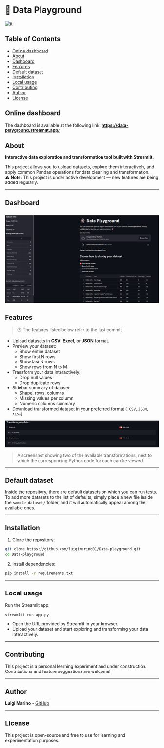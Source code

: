 # 🎡 Data Playground

[![it](https://img.shields.io/badge/lang-it-red.svg)](README-it.md)

## Table of Contents
- [Online dashboard](#online-dashboard)
- [About](#about)
- [Dashboard](#dashboard)
- [Features](#features)
- [Default dataset](#default-dataset)
- [Installation](#installation)
- [Local usage](#local-usage)
- [Contributing](#contributing)
- [Author](#author)
- [License](#license)


## Online dashboard
The dashboard is available at the following link:
**https://data-playground.streamlit.app/**

## About
**Interactive data exploration and transformation tool built with Streamlit.**

This project allows you to upload datasets, explore them interactively, and apply common Pandas operations for data cleaning and transformation.  
⚠️ **Note:** This project is under active development — new features are being added regularly.

---
## Dashboard 
![dashboard](img/dashboard.png)
---
## Features
> 🕓 The features listed below refer to the last commit 
- Upload datasets in **CSV**, **Excel**, or **JSON** format.
- Preview your dataset:
  - Show entire dataset
  - Show first N rows
  - Show last N rows
  - Show rows from N to M
- Transform your data interactively:
  - Drop null values
  - Drop duplicate rows
- Sidebar summary of dataset:
  - Shape, rows, columns
  - Missing values per column
  - Numeric columns summary
- Download transformed dataset in your preferred format (`.CSV`, `JSON`, `XLSX`)

![transforms_image](img/transformations.png)
> A screenshot showing two of the available transformations, next to which the corresponding Python code for each can be viewed.

---

## Default dataset
Inside the repository, there are default datasets on which you can run tests. To add more datasets to the list of defaults, simply place a new file inside the `sample_dataset/` folder, and it will automatically appear among the available ones.


---

## Installation

1. Clone the repository:
```bash
git clone https://github.com/luigimarino01/Data-playground.git
cd Data-playground
```
2. Install dependencies:
```bash
pip install -r requirements.txt
```

---

## Local usage
Run the Streamlit app:
```bash
streamlit run app.py
```
- Open the URL provided by Streamlit in your browser.  
- Upload your dataset and start exploring and transforming your data interactively.

---

## Contributing

This project is a personal learning experiment and under construction.  
Contributions and feature suggestions are welcome!

---

## Author

**Luigi Marino** -  [GitHub](https://github.com/luigimarino01)

---

## License

This project is open-source and free to use for learning and experimentation purposes.
